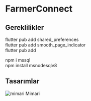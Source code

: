# FarmerConnect

## Gereklilikler
flutter pub add shared_preferences  
flutter pub add smooth_page_indicator  
flutter pub add 


npm i mssql  
npm install msnodesqlv8  

## Tasarımlar
![mimari](https://github.com/ArtunKARA/FarmerConnect/assets/76822513/12ca4dc7-168e-411e-8641-d05173e6645f)
Mimari
